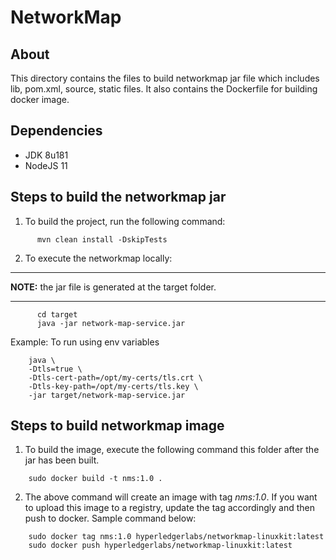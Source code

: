 # NetworkMap #

## About ##
This directory contains the files to build networkmap jar file which includes
lib, pom.xml, source, static files. It also contains the Dockerfile for building docker image.
## Dependencies ##
* JDK 8u181
* NodeJS 11
	
## Steps to build the networkmap jar ##

1. To build the project, run the following command:
```	
      mvn clean install -DskipTests
```
2. To execute the networkmap locally:
---
**NOTE:**  the jar file is generated at the target folder.

---
```
      cd target
	  java -jar network-map-service.jar
```
Example: To run using env variables
```
	java \
	-Dtls=true \
	-Dtls-cert-path=/opt/my-certs/tls.crt \
	-Dtls-key-path=/opt/my-certs/tls.key \
	-jar target/network-map-service.jar
```
## Steps to build networkmap image ##

1. To build the image, execute the following command this folder after the jar has been built. 
```
	sudo docker build -t nms:1.0 .

```
2. The above command will create an image with tag *nms:1.0*. If you want to upload this image to a registry, update the tag accordingly and then push to docker. Sample command below:
```
	sudo docker tag nms:1.0 hyperledgerlabs/networkmap-linuxkit:latest
	sudo docker push hyperledgerlabs/networkmap-linuxkit:latest
```
